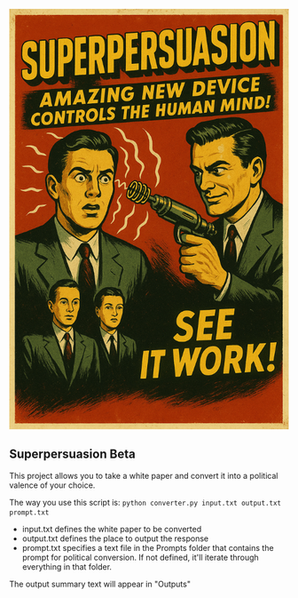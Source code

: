 ![poster](poster.png)

## Superpersuasion Beta

This project allows you to take a white paper and convert it into a political valence of your choice.

The way you use this script is:
`python converter.py input.txt output.txt prompt.txt`

* input.txt defines the white paper to be converted
* output.txt defines the place to output the response
* prompt.txt specifies a text file in the Prompts folder that contains the prompt for political conversion. If not defined, it'll iterate through everything in that folder.

The output summary text will appear in "Outputs"
